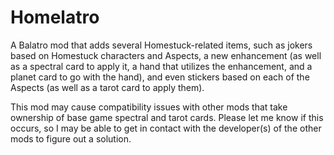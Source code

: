 # Homelatro
A Balatro mod that adds several Homestuck-related items, such as jokers based on Homestuck characters and Aspects, a new enhancement (as well as a spectral card to apply it, a hand that utilizes the enhancement, and a planet card to go with the hand), and even stickers based on each of the Aspects (as well as a tarot card to apply them).

This mod may cause compatibility issues with other mods that take ownership of base game spectral and tarot cards. Please let me know if this occurs, so I may be able to get in contact with the developer(s) of the other mods to figure out a solution.
